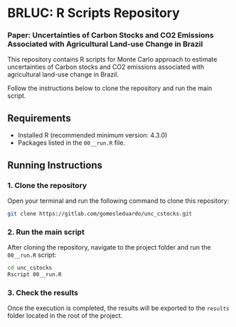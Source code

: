 # BRLUC: R Scripts Repository

### Paper: Uncertainties of Carbon Stocks and CO2 Emissions Associated with Agricultural Land-use Change in Brazil

This repository contains R scripts for Monte Carlo approach to estimate uncertainties of Carbon stocks and CO2 emissions associated with agricultural land-use change in Brazil.

Follow the instructions below to clone the repository and run the main script.

## Requirements

-   Installed R (recommended minimum version: 4.3.0)
-   Packages listed in the `00__run.R` file.

## Running Instructions

### 1. Clone the repository

Open your terminal and run the following command to clone this repository:

``` bash
git clone https://gitlab.com/gomesleduardo/unc_cstocks.git
```

### 2. Run the main script

After cloning the repository, navigate to the project folder and run the `00__run.R` script:

``` bash
cd unc_cstocks
Rscript 00__run.R
```

### 3. Check the results

Once the execution is completed, the results will be exported to the `results` folder located in the root of the project.
